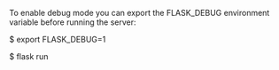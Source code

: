 To enable debug mode you can export the FLASK_DEBUG environment variable before running the server:

$ export FLASK_DEBUG=1

$ flask run
